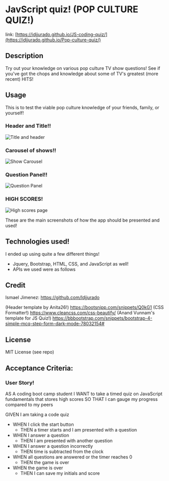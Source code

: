 # JavScript quiz! (POP CULTURE QUIZ!)

link: [https://idjjurado.github.io/JS-coding-quiz/](https://idjjurado.github.io/Pop-culture-quiz/)

## Description
Try out your knowledge on various pop culture TV show questions! See if you've got the chops and knowledge about some of TV's greatest (more recent) HITS!

## Usage
This is to test the viable pop culture knowledge of your friends, family, or yourself!

### Header and Title!!
![Title and header](/assets/imgs/homepage.png)

### Carousel of shows!!
![Show Carousel](/assets/imgs/carousel.png)

### Question Panel!!
![Question Panel](/assets/imgs/questions.png)

### HIGH SCORES!
![High scores page](assets/imgs/highscores.png)

These are the main screenshots of how the app should be presented and used!

## Technologies used!
I ended up using quite a few different things!
- Jquery, Bootstrap, HTML, CSS, and JavaScript as well!
- APIs we used were as follows

## Credit
Ismael Jimenez: https://github.com/Idjjurado

(Header template by Anita26!) https://bootsnipp.com/snippets/Q0kG1
(CSS Formatter!) https://www.cleancss.com/css-beautify/
(Anand Vunnam's template for JS Quiz!) https://bbbootstrap.com/snippets/bootstrap-4-simple-mcq-step-form-dark-mode-78032154#

## License
MIT License (see repo)

## Acceptance Criteria:

### User Story!
AS A coding boot camp student
I WANT to take a timed quiz on JavaScript fundamentals that stores high scores
SO THAT I can gauge my progress compared to my peers

GIVEN I am taking a code quiz
- WHEN I click the start button
    - THEN a timer starts and I am presented with a question
- WHEN I answer a question
    - THEN I am presented with another question
- WHEN I answer a question incorrectly
    - THEN time is subtracted from the clock
- WHEN all questions are answered or the timer reaches 0
    - THEN the game is over
- WHEN the game is over
    - THEN I can save my initials and score

